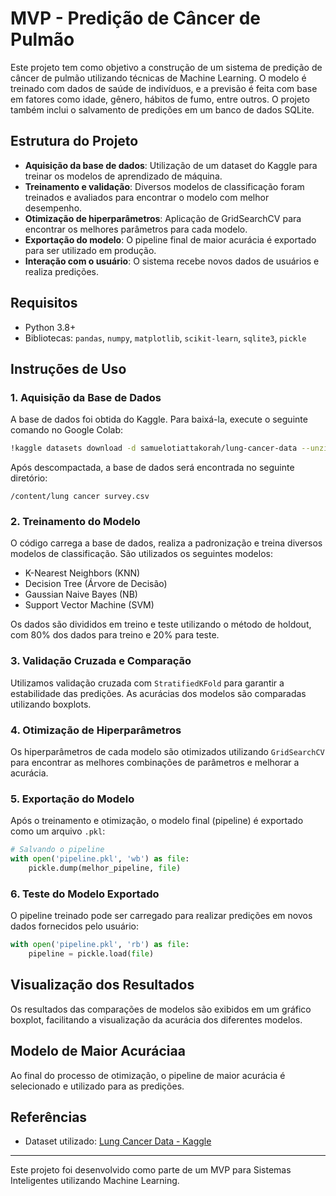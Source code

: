 # MVP - Predição de Câncer de Pulmão

Este projeto tem como objetivo a construção de um sistema de predição de câncer de pulmão utilizando técnicas de Machine Learning. O modelo é treinado com dados de saúde de indivíduos, e a previsão é feita com base em fatores como idade, gênero, hábitos de fumo, entre outros. O projeto também inclui o salvamento de predições em um banco de dados SQLite.

## Estrutura do Projeto

- **Aquisição da base de dados**: Utilização de um dataset do Kaggle para treinar os modelos de aprendizado de máquina.
- **Treinamento e validação**: Diversos modelos de classificação foram treinados e avaliados para encontrar o modelo com melhor desempenho.
- **Otimização de hiperparâmetros**: Aplicação de GridSearchCV para encontrar os melhores parâmetros para cada modelo.
- **Exportação do modelo**: O pipeline final de maior acurácia é exportado para ser utilizado em produção.
- **Interação com o usuário**: O sistema recebe novos dados de usuários e realiza predições.

## Requisitos

- Python 3.8+
- Bibliotecas: `pandas`, `numpy`, `matplotlib`, `scikit-learn`, `sqlite3`, `pickle`

## Instruções de Uso

### 1. Aquisição da Base de Dados

A base de dados foi obtida do Kaggle. Para baixá-la, execute o seguinte comando no Google Colab:

```bash
!kaggle datasets download -d samuelotiattakorah/lung-cancer-data --unzip
```

Após descompactada, a base de dados será encontrada no seguinte diretório:

```
/content/lung cancer survey.csv
```

### 2. Treinamento do Modelo

O código carrega a base de dados, realiza a padronização e treina diversos modelos de classificação. São utilizados os seguintes modelos:

- K-Nearest Neighbors (KNN)
- Decision Tree (Árvore de Decisão)
- Gaussian Naive Bayes (NB)
- Support Vector Machine (SVM)

Os dados são divididos em treino e teste utilizando o método de holdout, com 80% dos dados para treino e 20% para teste.

### 3. Validação Cruzada e Comparação

Utilizamos validação cruzada com `StratifiedKFold` para garantir a estabilidade das predições. As acurácias dos modelos são comparadas utilizando boxplots.

### 4. Otimização de Hiperparâmetros

Os hiperparâmetros de cada modelo são otimizados utilizando `GridSearchCV` para encontrar as melhores combinações de parâmetros e melhorar a acurácia.

### 5. Exportação do Modelo

Após o treinamento e otimização, o modelo final (pipeline) é exportado como um arquivo `.pkl`:

```python
# Salvando o pipeline
with open('pipeline.pkl', 'wb') as file:
    pickle.dump(melhor_pipeline, file)
```

### 6. Teste do Modelo Exportado

O pipeline treinado pode ser carregado para realizar predições em novos dados fornecidos pelo usuário:

```python
with open('pipeline.pkl', 'rb') as file:
    pipeline = pickle.load(file)
```

## Visualização dos Resultados

Os resultados das comparações de modelos são exibidos em um gráfico boxplot, facilitando a visualização da acurácia dos diferentes modelos.

## Modelo de Maior Acuráciaa

Ao final do processo de otimização, o pipeline de maior acurácia é selecionado e utilizado para as predições.

## Referências

- Dataset utilizado: [Lung Cancer Data - Kaggle](https://www.kaggle.com/datasets/samuelotiattakorah/lung-cancer-data)

---

Este projeto foi desenvolvido como parte de um MVP para Sistemas Inteligentes utilizando Machine Learning.